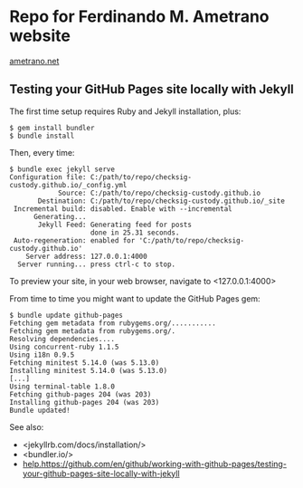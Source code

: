 # Repo for Ferdinando M. Ametrano website

[ametrano.net](https://ametrano.net)

## Testing your GitHub Pages site locally with Jekyll

The first time setup requires Ruby and Jekyll installation, plus:

```shell
$ gem install bundler
$ bundle install
```

Then, every time:

```shell
$ bundle exec jekyll serve
Configuration file: C:/path/to/repo/checksig-custody.github.io/_config.yml
            Source: C:/path/to/repo/checksig-custody.github.io
       Destination: C:/path/to/repo/checksig-custody.github.io/_site
 Incremental build: disabled. Enable with --incremental
      Generating...
       Jekyll Feed: Generating feed for posts
                    done in 25.31 seconds.
 Auto-regeneration: enabled for 'C:/path/to/repo/checksig-custody.github.io'
    Server address: 127.0.0.1:4000
  Server running... press ctrl-c to stop.
```

To preview your site, in your web browser, navigate to <127.0.0.1:4000>

From time to time you might want to update the GitHub Pages gem:

```shell
$ bundle update github-pages
Fetching gem metadata from rubygems.org/...........
Fetching gem metadata from rubygems.org/.
Resolving dependencies....
Using concurrent-ruby 1.1.5
Using i18n 0.9.5
Fetching minitest 5.14.0 (was 5.13.0)
Installing minitest 5.14.0 (was 5.13.0)
[...]
Using terminal-table 1.8.0
Fetching github-pages 204 (was 203)
Installing github-pages 204 (was 203)
Bundle updated!
```

See also:

- <jekyllrb.com/docs/installation/>
- <bundler.io/>
- <help.https://github.com/en/github/working-with-github-pages/testing-your-github-pages-site-locally-with-jekyll>
